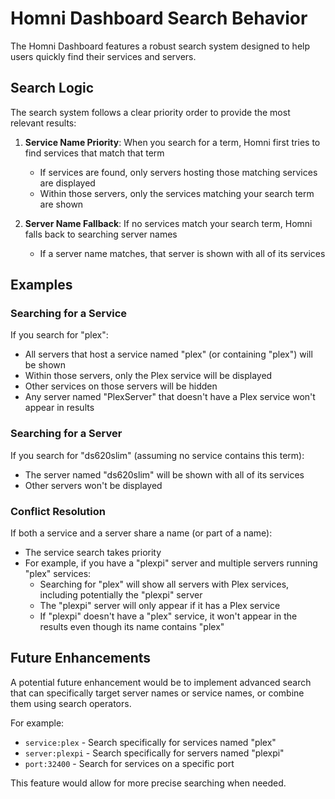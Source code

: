 # Homni Dashboard Search Behavior

The Homni Dashboard features a robust search system designed to help users quickly find their services and servers.

## Search Logic

The search system follows a clear priority order to provide the most relevant results:

1. **Service Name Priority**: When you search for a term, Homni first tries to find services that match that term
   - If services are found, only servers hosting those matching services are displayed
   - Within those servers, only the services matching your search term are shown

2. **Server Name Fallback**: If no services match your search term, Homni falls back to searching server names
   - If a server name matches, that server is shown with all of its services

## Examples

### Searching for a Service

If you search for "plex":

- All servers that host a service named "plex" (or containing "plex") will be shown
- Within those servers, only the Plex service will be displayed
- Other services on those servers will be hidden
- Any server named "PlexServer" that doesn't have a Plex service won't appear in results

### Searching for a Server

If you search for "ds620slim" (assuming no service contains this term):

- The server named "ds620slim" will be shown with all of its services
- Other servers won't be displayed

### Conflict Resolution

If both a service and a server share a name (or part of a name):

- The service search takes priority
- For example, if you have a "plexpi" server and multiple servers running "plex" services:
  - Searching for "plex" will show all servers with Plex services, including potentially the "plexpi" server
  - The "plexpi" server will only appear if it has a Plex service
  - If "plexpi" doesn't have a "plex" service, it won't appear in the results even though its name contains "plex"

## Future Enhancements

A potential future enhancement would be to implement advanced search that can specifically target server names or service names, or combine them using search operators.

For example:
- `service:plex` - Search specifically for services named "plex"
- `server:plexpi` - Search specifically for servers named "plexpi"
- `port:32400` - Search for services on a specific port

This feature would allow for more precise searching when needed. 